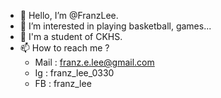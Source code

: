 - 👋 Hello, I’m @FranzLee.
- 👀 I’m interested in playing basketball, games...
- 🏫 I'm a student of CKHS.
- 📫 How to reach me ?
    - Mail : franz.e.lee@gmail.com
    - Ig : franz_lee_0330
    - FB : franz_lee

<!---
FranzLee/FranzLee is a ✨ special ✨ repository because its `README.md` (this file) appears on your GitHub profile.
You can click the Preview link to take a look at your changes.
--->

